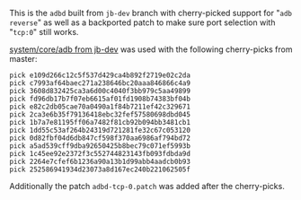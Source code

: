 This is the `adbd` built from `jb-dev` branch with cherry-picked support
for "`adb reverse`" as well as a backported patch to make sure port
selection with "`tcp:0`" still works.

[system/core/adb from jb-dev](
https://android.googlesource.com/platform/system/core/+log/jb-dev)
was used with the following cherry-picks from master:

```
pick e109d266c12c5f537d429ca4b892f2719e02c2da
pick c7993af64baec271a238646bc20aaa846866c4a9
pick 3608d832425ca3a6d00c4040f3bb979c5aa49899
pick fd96db17b7f07eb6615af01fd1908b74383bf04b
pick e82c2db05cae70a0490a1f84b7211ef42c329671
pick 2ca3e6b35f79136418ebc32fef57580698dbd045
pick 1b7a7e81195ff06a7482f81cb92b094bb3481cb1
pick 1dd55c53af264b24319d721281fe32c67c053120
pick 0d82fbf04d6db847cf598f370aa6986af794bd72
pick a5ad539cff9dba92650425b8bec79c071ef5993b
pick 1c45ee92e2372f3c552744823143fb093fdbda9d
pick 2264e7cfef6b1236a90a13b1d99abb4aadcb0b93
pick 252586941934d23073a8d167ec240b221062505f
```

Additionally the patch `adbd-tcp-0.patch` was added after the cherry-picks.
